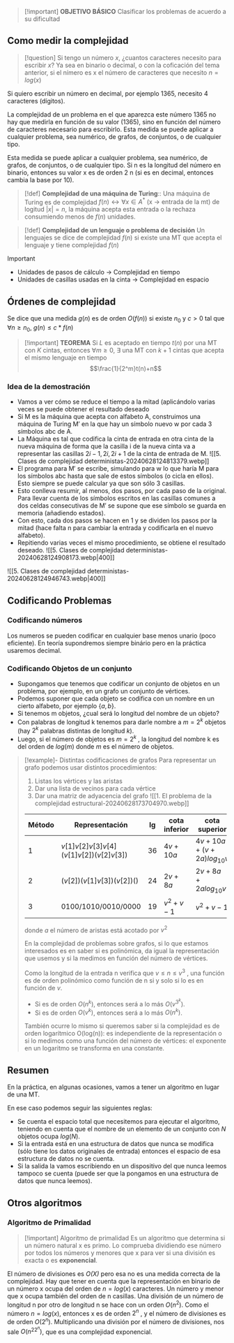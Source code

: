 
>[!important] **OBJETIVO BÁSICO**
>Clasificar los problemas de acuerdo a su dificultad

## Como medir la complejidad

>[!question] Si tengo un número *x*, ¿cuantos caracteres necesito para escribir *x*?
> Ya sea en binario o decimal, o con la coficación del tema anterior, si el nímero es x el número de caracteres que necesito $n=log(x)$

Si quiero escribir un número en decimal, por ejemplo 1365, necesito 4 caracteres (dígitos). 

La complejidad de un problema en el que aparezca este número 1365 no hay que medirla en función de su valor (1365), sino en función del número de caracteres necesario para escribirlo. Esta medida se puede aplicar a cualquier problema, sea numérico, de grafos, de conjuntos, o de cualquier tipo.

Esta medida se puede aplicar a cualquier problema, sea numérico, de grafos, de conjuntos, o de cualquier tipo. Si n es la longitud del número en binario, entonces su valor x es de orden 2 n (si es en decimal, entonces cambia la base por 10).


>[!def]
>**Complejidad de una máquina de Turing**:: Una máquina de Turing es de complejidad $f(n) \longleftrightarrow \forall x \in A^* \text{ (x -> entrada de la mt) de logitud } |x|=n$, la máquina acepta esta entrada o la rechaza consumiendo menos de $f(n)$ unidades. 


>[!def] **Complejidad de un lenguaje o problema de decisión**
>Un lenguajes se dice de complejidad $f(n)$ si existe una MT que acepta el lenguaje y tiene complejidad $f(n)$

>[!important] 
>- Unidades de pasos de cálculo -> Complejidad en tiempo
>- Unidades de casillas usadas en la cinta -> Complejidad en espacio

## Órdenes de complejidad

Se dice que una medida $g(n)$ es de orden $O(f(n))$ si existe $n_0$ y $c>0$ tal que $\forall n \geq n_0,\ g(n) \leq c*f(n)$

>[!important] **TEOREMA**
>Si $L$ es aceptado en tiempo $t(n)$ por una MT con $K$ cintas, entonces $\forall m \geq 0,\ \exists$ una MT con $k+1$ cintas que acepta el mismo lenguaje en tiempo $$\frac{1}{2^m}t(n)+n$$

### Idea de la demostración 

- Vamos a ver cómo se reduce el tiempo a la mitad (aplicándolo varias veces se puede obtener el resultado deseado 
- Si M es la máquina que acepta con alfabeto A, construimos una máquina de Turing M′ en la que hay un símbolo nuevo w por cada 3 símbolos abc de A.
- La Máquina es tal que codifica la cinta de entrada en otra cinta de la nueva máquina de forma que la casilla i de la nueva cinta va a representar las casillas $2i −1,2i,2i +1$ de la cinta de entrada de M.
![[5. Clases de complejidad deterministas-20240628124813379.webp]]
- El programa para M′ se escribe, simulando para w lo que haría M para los símbolos abc hasta que sale de estos símbolos (o cicla en ellos). Esto siempre se puede calcular ya que son sólo 3 casillas. 
- Esto conlleva resumir, al menos, dos pasos, por cada paso de la original. Para llevar cuenta de los símbolos escritos en las casillas comunes a dos celdas consecutivas de M′ se supone que ese símbolo se guarda en memoria (añadiendo estados). 
- Con esto, cada dos pasos se hacen en 1 y se dividen los pasos por la mitad (hace falta n para cambiar la entrada y codificarla en el nuevo alfabeto). 
- Repitiendo varias veces el mismo procedimiento, se obtiene el resultado deseado.
![[5. Clases de complejidad deterministas-20240628124908173.webp|400]]

![[5. Clases de complejidad deterministas-20240628124946743.webp|400]]

## Codificando Problemas

### Codificando números

Los numeros se pueden codificar en cualquier base menos unario (poco eficiente). En teoría supondremos siempre binário pero en la práctica usaremos decimal.

### Codificando Objetos de un conjunto

- Supongamos que tenemos que codificar un conjunto de objetos en un problema, por ejemplo, en un grafo un conjunto de vértices. 
- Podemos suponer que cada objeto se codifica con un nombre en un cierto alfabeto, por ejemplo $\{a,b\}$. 
- Si tenemos m objetos, ¿cual será lo longitud del nombre de un objeto? 
- Con palabras de longitud k tenemos para darle nombre a $m = 2^k$ objetos (hay $2^k$ palabras distintas de longitud $k$). 
- Luego, si el número de objetos es $m = 2^k$ , la longitud del nombre k es del orden de $log(m)$ donde $m$ es el número de objetos.

>[!example]- Distintas codificaciones de grafos
> Para representar un grafo podemos usar distintos procedimientos: 
> 1. Listas los vértices y las aristas 
> 2. Dar una lista de vecinos para cada vértice 
> 3. Dar una matriz de adyacencia del grafo
> ![[1. El problema de la complejidad estructural-20240628173704970.webp]]
> 
> |Método|Representación|lg|cota inferior| cota superior|
> |---|--|--|--|---|
> |1 | $v[1]v[2]v[3]v[4](v[1]v[2])(v[2]v[3])$ |36| $4v + 10a$ |$4v + 10a + (v + 2a)log_{10} v$|
> |2|$(v[2])(v[1]v[3])(v[2])()$ |24| $2v + 8a$ |$2v + 8a + 2alog_{10} v$|
> |3|0100/1010/0010/0000 |19 |$v^2 + v −1$ |$v^2 + v −1$|
> 
> donde $a$ el número de aristas está acotado por $v^2$
> 
> En la complejidad de problemas sobre grafos, si lo que estamos interesados es en saber si es polinómica, da igual la representación que usemos y si la medimos en función del número de vértices. 
> 
> Como la longitud de la entrada n verifica que $v \le n \le v^3$ , una función es de orden polinómico como función de n si y solo si lo es en función de $v$. 
> - Si es de orden $O(n^k )$, entonces será a lo más $O(v^{3^k} )$. 
> - Si es de orden $O(v^k )$, entonces será a lo más $O(n^k )$. 
>  
> También ocurre lo mismo si queremos saber si la complejidad es de orden logarítmico O(log(n)): es independiente de la representación o si lo medimos como una función del número de vértices: el exponente en un logaritmo se transforma en una constante. 

## Resumen

En la práctica, en algunas ocasiones, vamos a tener un algoritmo en lugar de una MT. 

En ese caso podemos seguir las siguientes reglas: 
- Se cuenta el espacio total que necesitemos para ejecutar el algoritmo, teniendo en cuenta que el nombre de un elemento de un conjunto con $N$ objetos ocupa $log(N)$. 
- Si la entrada está en una estructura de datos que nunca se modifica (sólo tiene los datos originales de entrada) entonces el espacio de esa estructura de datos no se cuenta. 
- Si la salida la vamos escribiendo en un dispositivo del que nunca leemos tampoco se cuenta (puede ser que la pongamos en una estructura de datos que nunca leemos).

## Otros algoritmos

### Algoritmo de Primalidad




>[!important] Algoritmo de primalidad 
>Es un algoritmo que determina si un número natural x es primo. Lo comprueba dividiendo ese número por todos los números y menores que x para ver si una división es exacta o es **exponencial**.

El número de divisiones es *O(X)* pero esa no es una medida correcta de la complejidad.
Hay que tener en cuenta que la representación en binario de un número x ocupa del orden de $n = log(x)$ caracteres.
Un número y menor que x ocupa también del orden de n casillas. Una división de un número de longitud n por otro de longitud n se hace con un orden $O(n^2)$.
Como el número $n = log(x)$, entonces x es de orden $2^n$ , y el número de divisiones es de orden $O(2^n )$.
Multiplicando una división por el número de divisiones, nos sale $O(n^22^n)$, que es una complejidad exponencial.